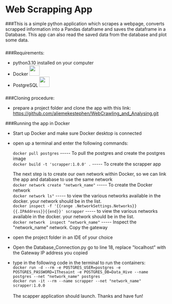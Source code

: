 # Web Scrapping App
###This is a simple python application which scrapes a webpage, converts scrapped information into a Pandas dataframe and saves the dataframe in a Database. This app can also read the saved data from the database and plot some data.

###
###Requirements:
- python3.10 installed on your computer
- Docker <img height="32" width="32" src="https://skills.thijs.gg/icons?i=docker">
- PostgreSQL <img height="32" width="32" src="https://skills.thijs.gg/icons?i=postgres">

###
###Cloning procedure:
- prepare a project folder and clone the app with this link: https://github.com/aliemekestephen/WebCrawling_and_Analysing.git

###Running the app in Docker
- Start up Docker and make sure Docker desktop is connected
- open up a terminal and enter the following commands:

    `docker pull postgres` ----- To pull the postgres and create the postgres image </br>
`docker build -t 'scrapper:1.0.0' .` ----- To create the scrapper app </br>

  The next step is to create our own network within Docker, so we can link the app and database to use the same network </br>
`docker network create "network_name"` ----- To create the Docker network </br>
`docker network ls"` ----- to view the various networks available in the docker. your network should be in the list. </br>
`docker inspect -f '{{range .NetworkSettings.Networks}}{{.IPAddress}}{{end}}' scrapper` ----- to view the various networks available in the docker. your network should be in the list. </br>
`docker network  inspect "network_name"` ----- Inspect the "network_name" network. Copy the gateway </br>
- open the project folder in an IDE of your choice
- Open the Database_Connection.py go to line 18, replace "localhost" with the Gateway IP address you copied
- type in the following code in the terminal to run the containers: </br>
  `docker run -d --rm -e POSTGRES_USER=postgres -e POSTGRES_PASSWORD=1Thesaint -e POSTGRES_DB=Data_Hive --name postgres --net "network_name" postgres` </br>
  `docker run -it --rm --name scrapper --net "network_name" scrapper:1.0.0` </br> </br>
 The scapper application should launch.
  Thanks and have fun!
<!--
